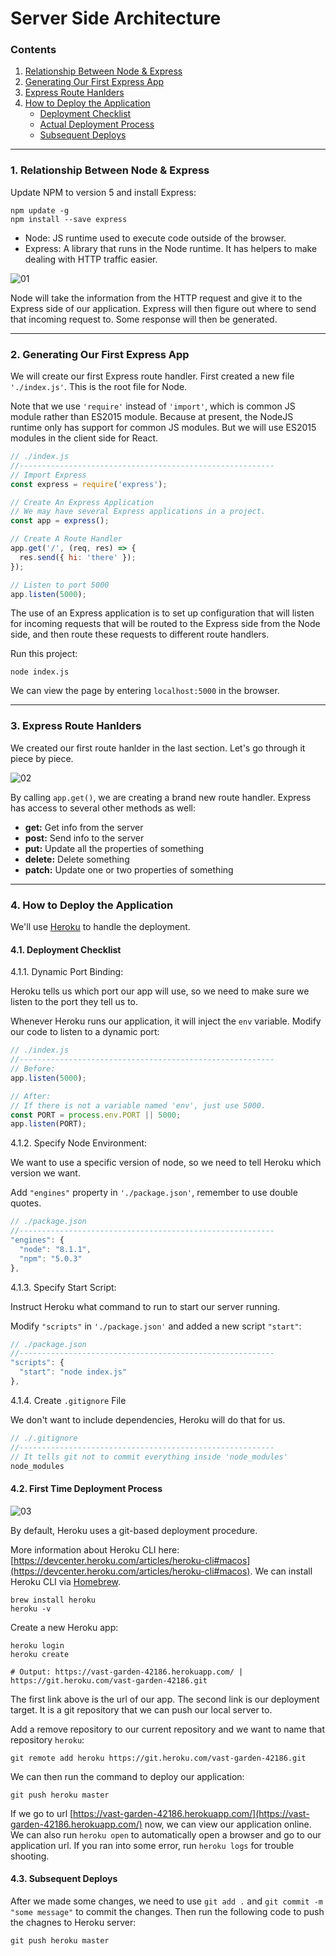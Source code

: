 # Server Side Architecture

### Contents

1. [Relationship Between Node & Express](#user-content-1-relationship-between-node--express)
2. [Generating Our First Express App](#user-content-2-generating-our-first-express-app)
3. [Express Route Hanlders](#user-content-3-express-route-hanlders)
4. [How to Deploy the Application](#user-content-4-how-to-deploy-the-application)
    * [Deployment Checklist](#user-content-41-deployment-checklist)
    * [Actual Deployment Process](#user-content-42-first-time-deployment-process)
    * [Subsequent Deploys](#user-content-43-subsequent-deploys)

---

### 1. Relationship Between Node & Express

Update NPM to version 5 and install Express:
```
npm update -g
npm install --save express
```

* Node: JS runtime used to execute code outside of the browser.
* Express: A library that runs in the Node runtime. It has helpers to make dealing with HTTP traffic easier.

![01](./images/01/01-01.png "01")

Node will take the information from the HTTP request and give it to the Express side of our application. Express will then figure out where to send that incoming request to. Some response will then be generated.

---

### 2. Generating Our First Express App

We will create our first Express route handler. First created a new file `'./index.js'`. This is the root file for Node.

Note that we use `'require'` instead of `'import'`, which is common JS module rather than ES2015 module. Because at present, the NodeJS runtime only has support for common JS modules. But we will use ES2015 modules in the client side for React.

```javascript
// ./index.js
//---------------------------------------------------------
// Import Express
const express = require('express');

// Create An Express Application
// We may have several Express applications in a project.
const app = express();

// Create A Route Handler
app.get('/', (req, res) => {
  res.send({ hi: 'there' });
});

// Listen to port 5000
app.listen(5000);
```

The use of an Express application is to set up configuration that will listen for incoming requests that will be routed to the Express side from the Node side, and then route these requests to different route handlers.

Run this project:
```
node index.js
```
We can view the page by entering `localhost:5000` in the browser.

---

### 3. Express Route Hanlders

We created our first route hanlder in the last section. Let's go through it piece by piece.

![02](./images/01/01-02.png "02")

By calling `app.get()`, we are creating a brand new route handler. Express has access to several other methods as well:

* **get:** Get info from the server
* **post:** Send info to the server
* **put:** Update all the properties of something
* **delete:** Delete something
* **patch:** Update one or two properties of something

---

### 4. How to Deploy the Application

We'll use [Heroku](https://www.heroku.com/) to handle the deployment.

#### 4.1. Deployment Checklist

4.1.1. Dynamic Port Binding:

Heroku tells us which port our app will use, so we need to make sure we listen to the port they tell us to.

Whenever Heroku runs our application, it will inject the `env` variable. Modify our code to listen to a dynamic port:
```javascript
// ./index.js
//---------------------------------------------------------
// Before:
app.listen(5000);

// After:
// If there is not a variable named 'env', just use 5000.
const PORT = process.env.PORT || 5000;
app.listen(PORT);
```

4.1.2. Specify Node Environment:

We want to use a specific version of node, so we need to tell Heroku which version we want.

Add `"engines"` property in `'./package.json'`, remember to use double quotes.
```javascript
// ./package.json
//---------------------------------------------------------
"engines": {
  "node": "8.1.1",
  "npm": "5.0.3"
},
```

4.1.3. Specify Start Script:

Instruct Heroku what command to run to start our server running.

Modify `"scripts"` in `'./package.json'` and added a new script `"start"`:
```javascript
// ./package.json
//---------------------------------------------------------
"scripts": {
  "start": "node index.js"
},
```

4.1.4. Create `.gitignore` File

We don't want to include dependencies, Heroku will do that for us.
```javascript
// ./.gitignore
//---------------------------------------------------------
// It tells git not to commit everything inside 'node_modules'
node_modules
```

#### 4.2. First Time Deployment Process

![03](./images/01/01-03.png "03")

By default, Heroku uses a git-based deployment procedure.

More information about Heroku CLI here:  [https://devcenter.heroku.com/articles/heroku-cli#macos](https://devcenter.heroku.com/articles/heroku-cli#macos). We can install Heroku CLI via [Homebrew](https://brew.sh/).
```
brew install heroku
heroku -v
```

Create a new Heroku app:
```
heroku login
heroku create

# Output: https://vast-garden-42186.herokuapp.com/ | https://git.heroku.com/vast-garden-42186.git
```

The first link above is the url of our app. The second link is our deployment target. It is a git repository that we can push our local server to.

Add a remove repository to our current repository and we want to name that repository `heroku`:
```
git remote add heroku https://git.heroku.com/vast-garden-42186.git
```

We can then run the command to deploy our application:
```
git push heroku master
```

If we go to url [https://vast-garden-42186.herokuapp.com/](https://vast-garden-42186.herokuapp.com/) now, we can view our application online. We can also run `heroku open` to automatically open a browser and go to our application url. If you ran into some error, run `heroku logs` for trouble shooting.

#### 4.3. Subsequent Deploys

After we made some changes, we need to use `git add .` and `git commit -m "some message"` to commit the changes. Then run the following code to push the chagnes to Heroku server:
```
git push heroku master
```
